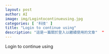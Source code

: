 ```yaml
---
layout: post
author: AI
image: img/Logintocontinueusing.jpg
categories: [ '科技' ]
title: "Login to continue using"  
description: "這是一篇關於登入以繼續使用的文章"  "
---
```

Login to continue using